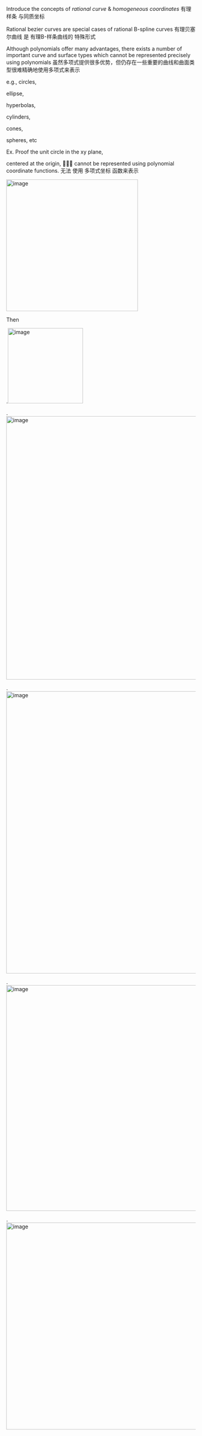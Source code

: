 Introduce the concepts of _rational curve_ & _homogeneous coordinates_ 有理样条 与同质坐标

Rational bezier curves are special cases of rational B-spline curves 有理贝塞尔曲线 是 有理B-样条曲线的 特殊形式 

Although polynomials offer many advantages, there exists a number of important curve and surface types which cannot be represented precisely using polynomials 虽然多项式提供很多优势，但仍存在一些重要的曲线和曲面类型很难精确地使用多项式来表示

e.g.,
circles, 

ellipse,

hyperbolas, 

cylinders,

cones,

spheres, etc

Ex. Proof the unit circle in the xy plane,

centered at the origin, 🙅🙅🙅 cannot be represented using polynomial coordinate functions. 无法 使用 多项式坐标 函数来表示

<img width="350" alt="image" src="https://github.com/ChenxingWang93/ComputationalGeometry/assets/31954987/3184027b-36a3-4b59-ac4e-217649ca706f">

Then 

.<img width="200" alt="image" src="https://github.com/ChenxingWang93/ComputationalGeometry/assets/31954987/01634698-35a1-4db5-bb02-90f3a8c74f70">

.<img width="700" alt="image" src="https://github.com/ChenxingWang93/ComputationalGeometry/assets/31954987/4bd4462b-3437-4ba5-bf02-e5abf41d7ff6">

.<img width="750" alt="image" src="https://github.com/ChenxingWang93/ComputationalGeometry/assets/31954987/e19f21c2-a2da-4ebd-8101-2b0a6fd6a65f">

.<img width="600" alt="image" src="https://github.com/ChenxingWang93/ComputationalGeometry/assets/31954987/668e69b5-1df0-4c32-97bf-9fae95fffe86">

.<img width="550" alt="image" src="https://github.com/ChenxingWang93/ComputationalGeometry/assets/31954987/c1cdc593-7ef9-4581-8047-e88f70d83873">
